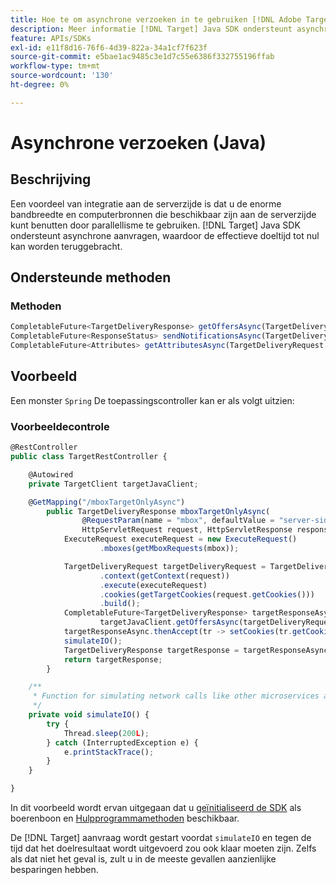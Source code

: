 ```yaml
---
title: Hoe te om asynchrone verzoeken in te gebruiken [!DNL Adobe Target] Java SDK
description: Meer informatie [!DNL Target] Java SDK ondersteunt asynchrone aanvragen, waardoor de effectieve doeltijd tot nul kan worden teruggebracht.
feature: APIs/SDKs
exl-id: e11f8d16-76f6-4d39-822a-34a1cf7f623f
source-git-commit: e5bae1ac9485c3e1d7c55e6386f332755196ffab
workflow-type: tm+mt
source-wordcount: '130'
ht-degree: 0%

---
```


# Asynchrone verzoeken (Java)

## Beschrijving

Een voordeel van integratie aan de serverzijde is dat u de enorme bandbreedte en computerbronnen die beschikbaar zijn aan de serverzijde kunt benutten door parallellisme te gebruiken. [!DNL Target] Java SDK ondersteunt asynchrone aanvragen, waardoor de effectieve doeltijd tot nul kan worden teruggebracht.

## Ondersteunde methoden

### Methoden

```javascript {line-numbers="true"}
CompletableFuture<TargetDeliveryResponse> getOffersAsync(TargetDeliveryRequest request);
CompletableFuture<ResponseStatus> sendNotificationsAsync(TargetDeliveryRequest request);
CompletableFuture<Attributes> getAttributesAsync(TargetDeliveryRequest targetRequest, String ...mboxes);
```

## Voorbeeld

Een monster `Spring` De toepassingscontroller kan er als volgt uitzien:

### Voorbeeldecontrole

```javascript {line-numbers="true"}
@RestController
public class TargetRestController {

    @Autowired
    private TargetClient targetJavaClient;

    @GetMapping("/mboxTargetOnlyAsync")
        public TargetDeliveryResponse mboxTargetOnlyAsync(
                @RequestParam(name = "mbox", defaultValue = "server-side-mbox") String mbox,
                HttpServletRequest request, HttpServletResponse response) {
            ExecuteRequest executeRequest = new ExecuteRequest()
                    .mboxes(getMboxRequests(mbox));

            TargetDeliveryRequest targetDeliveryRequest = TargetDeliveryRequest.builder()
                    .context(getContext(request))
                    .execute(executeRequest)
                    .cookies(getTargetCookies(request.getCookies()))
                    .build();
            CompletableFuture<TargetDeliveryResponse> targetResponseAsync =
                    targetJavaClient.getOffersAsync(targetDeliveryRequest);
            targetResponseAsync.thenAccept(tr -> setCookies(tr.getCookies(), response));
            simulateIO();
            TargetDeliveryResponse targetResponse = targetResponseAsync.join();
            return targetResponse;
        }

    /**
     * Function for simulating network calls like other microservices and database calls
     */
    private void simulateIO() {
        try {
            Thread.sleep(200L);
        } catch (InterruptedException e) {
            e.printStackTrace();
        }
    }

}
```

In dit voorbeeld wordt ervan uitgegaan dat u [geïnitialiseerd de SDK](initialize-sdk.md) als boerenboon en [Hulpprogrammamethoden](utility-methods.md) beschikbaar.

De [!DNL Target] aanvraag wordt gestart voordat `simulateIO` en tegen de tijd dat het doelresultaat wordt uitgevoerd zou ook klaar moeten zijn. Zelfs als dat niet het geval is, zult u in de meeste gevallen aanzienlijke besparingen hebben.
